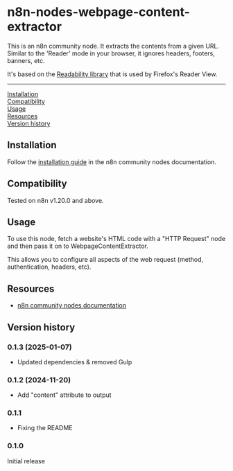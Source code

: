 # n8n-nodes-webpage-content-extractor

This is an n8n community node. It extracts the contents from a given URL. Similar to the 'Reader' mode in your browser, it ignores headers, footers, banners, etc.

It's based on the [Readability library](https://github.com/mozilla/readability) that is used by Firefox's Reader View.


---

[Installation](#installation)  
[Compatibility](#compatibility)  
[Usage](#usage)  <!-- delete if not using this section -->  
[Resources](#resources)  
[Version history](#version-history)  <!-- delete if not using this section -->  


## Installation

Follow the [installation guide](https://docs.n8n.io/integrations/community-nodes/installation/) in the n8n community nodes documentation.


## Compatibility

Tested on n8n v1.20.0 and above.

## Usage

To use this node, fetch a website's HTML code with a "HTTP Request" node and then pass it on to WebpageContentExtractor.

This allows you to configure all aspects of the web request (method, authentication, headers, etc).


## Resources

* [n8n community nodes documentation](https://docs.n8n.io/integrations/community-nodes/)


## Version history

### 0.1.3 (2025-01-07)
* Updated dependencies & removed Gulp

### 0.1.2 (2024-11-20)
* Add "content" attribute to output

### 0.1.1
* Fixing the README

### 0.1.0
Initial release

